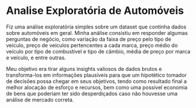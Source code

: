# Analise Exploratória de Automóveis

Fiz uma análise exploratória simples sobre um dataset que continha dados sobre automóveis em geral. Minha análise consistiu em responder algumas perguntas de negócio, como variação da faixa de preço pelo tipo de veículo, preço de veículos pertencentes a cada marca, preço médio do veículo por tipo de combustível e tipo de câmbio, média de preço por marca e veículo, e entre outras.

Meu objetivo era tirar alguns insights valiosos de dados brutos e transforma-los em informações plausíveis para que um hipotético tomador de decisões possa chegar em seus objetivos, tendo como resultado final a melhor alocação de esforço e recursos, bem como uma possível economia de bens que poderiam ter sido desperdiçados caso não houvesse uma análise de mercado correta.
